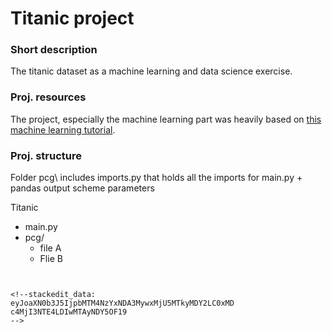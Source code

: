 
# Titanic project

### Short description
The titanic dataset as a machine learning and data science exercise.


### Proj. resources 
The project, especially the machine learning part was heavily based on [this machine learning tutorial](https://machinelearningmastery.com/machine-learning-in-python-step-by-step/).



### Proj. structure
Folder pcg\ includes imports.py that holds all the imports for main.py + pandas output scheme parameters

Titanic
* main.py
* pcg/
  * file A
  * Flie B


```


<!--stackedit_data:
eyJoaXN0b3J5IjpbMTM4NzYxNDA3MywxMjU5MTkyMDY2LC0xMD
c4MjI3NTE4LDIwMTAyNDY5OF19
-->
